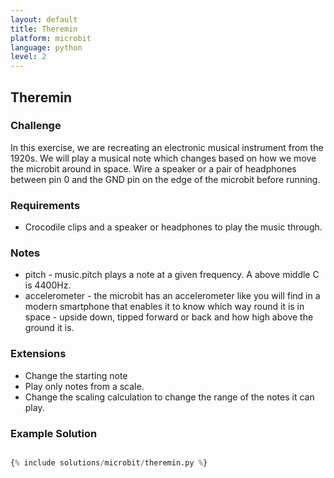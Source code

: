 ```yaml
---
layout: default
title: Theremin
platform: microbit
language: python
level: 2
---
```

## Theremin

### Challenge

In this exercise, we are recreating an electronic musical instrument from the 1920s. We will play a
musical note which changes based on how we move the microbit around in space. Wire a speaker or a
pair of headphones between pin 0 and the GND pin on the edge of the microbit before running.


### Requirements

* Crocodile clips and a speaker or headphones to play the music through.


### Notes

* pitch - music.pitch plays a note at a given frequency. A above middle C is 4400Hz.
* accelerometer - the microbit has an accelerometer like you will find in a modern smartphone that enables it to know which way round it is in space - upside down, tipped forward or back and how high above the ground it is.


### Extensions

* Change the starting note
* Play only notes from a scale.
* Change the scaling calculation to change the range of the notes it can play.


### Example Solution

```python

{% include solutions/microbit/theremin.py %}

```
